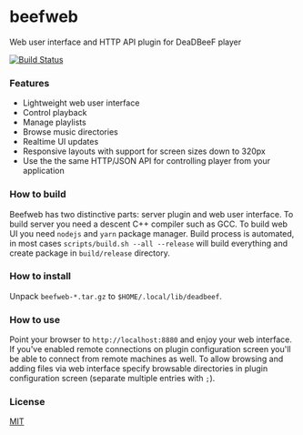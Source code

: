 # beefweb
Web user interface and HTTP API plugin for DeaDBeeF player

[![Build Status](https://travis-ci.org/hyperblast/beefweb.svg?branch=master)](https://travis-ci.org/hyperblast/beefweb)

### Features
- Lightweight web user interface
- Control playback
- Manage playlists
- Browse music directories
- Realtime UI updates
- Responsive layouts with support for screen sizes down to 320px
- Use the the same HTTP/JSON API for controlling player from your application

### How to build
Beefweb has two distinctive parts: server plugin and web user interface.
To build server you need a descent C++ compiler such as GCC.
To build web UI you need `nodejs` and `yarn` package manager.
Build process is automated, in most cases `scripts/build.sh --all --release` will build everything
and create package in `build/release` directory.

### How to install
Unpack `beefweb-*.tar.gz` to `$HOME/.local/lib/deadbeef`.

### How to use
Point your browser to `http://localhost:8880` and enjoy your web interface.
If you've enabled remote connections on plugin configuration screen you'll be able to connect from remote machines as well.
To allow browsing and adding files via web interface
specify browsable directories in plugin configuration screen (separate multiple entries with `;`).

### License
[MIT](LICENSE)
